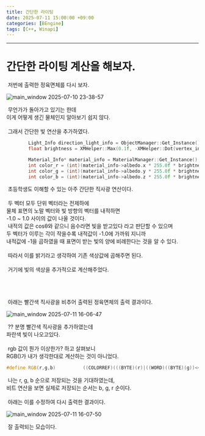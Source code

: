 ```yaml
---
title: 간단한 라이팅
date: 2025-07-11 15:00:00 +09:00
categories: [BEngine]
tags: [C++, Winapi]
---
```


---
# 간단한 라이팅 계산을 해보자.
&nbsp;저번에 출력한 정육면체를 다시 보자.

![main_window 2025-07-10 23-38-57](https://github.com/user-attachments/assets/76815881-5f53-4a6d-ad85-3812b7cf4733)

&nbsp;무언가가 돌아가고 있기는 한데<br>
이게 어떻게 생긴 물체인지 알아보기 쉽지 않다.<br>
<br>&nbsp;그래서 간단한 빛 연산을 추가하였다.

```cpp
		Light_Info direction_light_info = ObjectManager::Get_Instance().Get_Light_Map()[0];
		float brightness = XMHelper::Max(0.1f, -XMHelper::Dot(vertex_info.normal, direction_light_info.direction));

		Material_Info* material_info = MaterialManager::Get_Instance().Get_Material_Info(vertex_info.material_index);
		int color_r = (int)(material_info->albedo.x * 255.0f * brightness * direction_light_info.strength.x);
		int color_g = (int)(material_info->albedo.y * 255.0f * brightness * direction_light_info.strength.y);
		int color_b = (int)(material_info->albedo.z * 255.0f * brightness * direction_light_info.strength.z);
```

&nbsp;초등학생도 이해할 수 있는 아주 간단한 직사광 연산이다.<br>
<br>&nbsp;두 벡터 모두 단위 벡터라는 전제하에<br>
물체 표면의 노말 벡터와 빛 방향의 벡터를 내적하면<br>
-1.0 ~ 1.0 사이의 값이 나올 것이다.<br>
<be>&nbsp;내적의 값은 cosθ와 같으니 음수라면 빛을 받고있다 라고 판단할 수 있으며<br>
두 벡터가 이루는 각이 작을수록 내적값이 -1.0에 가까워 지니까<br>
내적값에 -1을 곱하였을 때 표면이 받는 빛의 양에 비례한다는 것을 알 수 있다.<br>
<br>&nbsp;따라서 이를 밝기라고 생각하여 기존 색상값에 곱해주면 된다.<br>
<br>&nbsp;거기에 빛의 색상을 추가적으로 계산해주었다.

<br><br><br>&nbsp;아래는 빨간색 직사광을 비추어 출력된 정육면체의 출력 결과이다.

![main_window 2025-07-11 16-06-47](https://github.com/user-attachments/assets/8b259346-43ea-4fa9-9b7a-a37dd2b44af7)

&nbsp;?? 분명 빨간색 직사광을 추가하였는데<br>
파란색 빛이 나오고있다.<br>
<br>&nbsp;rgb 값이 뭔가 이상한가? 하고 살펴보니<br>
RGB()가 내가 생각한대로 계산하는 것이 아니었다.

```cpp
#define RGB(r,g,b)          ((COLORREF)(((BYTE)(r)|((WORD)((BYTE)(g))<<8))|(((DWORD)(BYTE)(b))<<16)))
```

&nbsp;나는 r, g, b 순으로 저장되는 것을 기대하였는데,<br>
비트 연산을 보면 실제로 저장되는 순서는 b, g, r 순이다.<br>
<br>&nbsp;아래는 이를 수정하여 다시 출력한 결과이다.

![main_window 2025-07-11 16-07-50](https://github.com/user-attachments/assets/01f502f7-74e1-4159-acb4-1cf53bfcf4e4)

&nbsp;잘 출력되는 모습이다.
